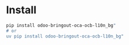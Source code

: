 # Install

```bash
pip install odoo-bringout-oca-ocb-l10n_bg"
# or
uv pip install odoo-bringout-oca-ocb-l10n_bg"
```

